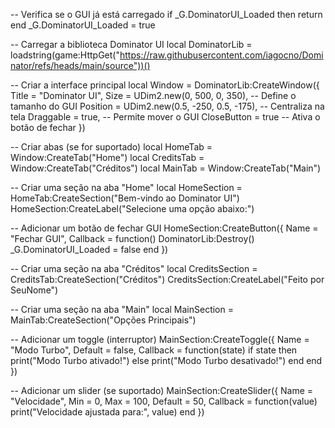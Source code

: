 -- Verifica se o GUI já está carregado
if _G.DominatorUI_Loaded then
    return
end
_G.DominatorUI_Loaded = true

-- Carregar a biblioteca Dominator UI
local DominatorLib = loadstring(game:HttpGet("https://raw.githubusercontent.com/iagocno/Dominator/refs/heads/main/source"))()

-- Criar a interface principal
local Window = DominatorLib:CreateWindow({
    Title = "Dominator UI",
    Size = UDim2.new(0, 500, 0, 350), -- Define o tamanho do GUI
    Position = UDim2.new(0.5, -250, 0.5, -175), -- Centraliza na tela
    Draggable = true, -- Permite mover o GUI
    CloseButton = true -- Ativa o botão de fechar
})

-- Criar abas (se for suportado)
local HomeTab = Window:CreateTab("Home")
local CreditsTab = Window:CreateTab("Créditos")
local MainTab = Window:CreateTab("Main")

-- Criar uma seção na aba "Home"
local HomeSection = HomeTab:CreateSection("Bem-vindo ao Dominator UI")
HomeSection:CreateLabel("Selecione uma opção abaixo:")

-- Adicionar um botão de fechar GUI
HomeSection:CreateButton({
    Name = "Fechar GUI",
    Callback = function()
        DominatorLib:Destroy()
        _G.DominatorUI_Loaded = false
    end
})

-- Criar uma seção na aba "Créditos"
local CreditsSection = CreditsTab:CreateSection("Créditos")
CreditsSection:CreateLabel("Feito por SeuNome")

-- Criar uma seção na aba "Main"
local MainSection = MainTab:CreateSection("Opções Principais")

-- Adicionar um toggle (interruptor)
MainSection:CreateToggle({
    Name = "Modo Turbo",
    Default = false,
    Callback = function(state)
        if state then
            print("Modo Turbo ativado!")
        else
            print("Modo Turbo desativado!")
        end
    end
})

-- Adicionar um slider (se suportado)
MainSection:CreateSlider({
    Name = "Velocidade",
    Min = 0,
    Max = 100,
    Default = 50,
    Callback = function(value)
        print("Velocidade ajustada para:", value)
    end
})

